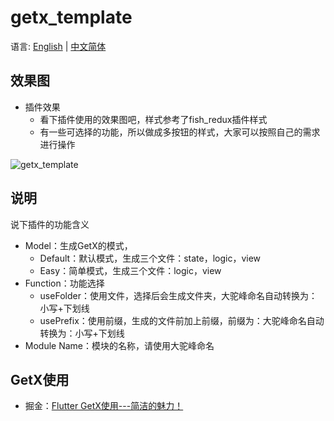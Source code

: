 # getx_template

语言: [English](https://github.com/CNAD666/getx_template/blob/main/README.md) | [中文简体](https://github.com/CNAD666/getx_template/blob/main/docs/README-ZH.md)

## 效果图

- 插件效果 
  - 看下插件使用的效果图吧，样式参考了fish_redux插件样式
  - 有一些可选择的功能，所以做成多按钮的样式，大家可以按照自己的需求进行操作

![getx_template](https://cdn.jsdelivr.net/gh/CNAD666/MyData/pic/flutter/blog/getx_plugin_show.gif)

## 说明

说下插件的功能含义
- Model：生成GetX的模式，
  - Default：默认模式，生成三个文件：state，logic，view
  - Easy：简单模式，生成三个文件：logic，view
- Function：功能选择
  - useFolder：使用文件，选择后会生成文件夹，大驼峰命名自动转换为：小写+下划线
  - usePrefix：使用前缀，生成的文件前加上前缀，前缀为：大驼峰命名自动转换为：小写+下划线
- Module Name：模块的名称，请使用大驼峰命名

## GetX使用

- 掘金：[Flutter GetX使用---简洁的魅力！](https://juejin.cn/post/6924104248275763208)